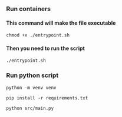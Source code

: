 ### Run containers

#### This command will make the file executable
```chmod +x ./entrypoint.sh```

#### Then you need to run the script
```./entrypoint.sh```


### Run python script
```python -m venv venv```

```pip install -r requirements.txt ```

```python src/main.py```
